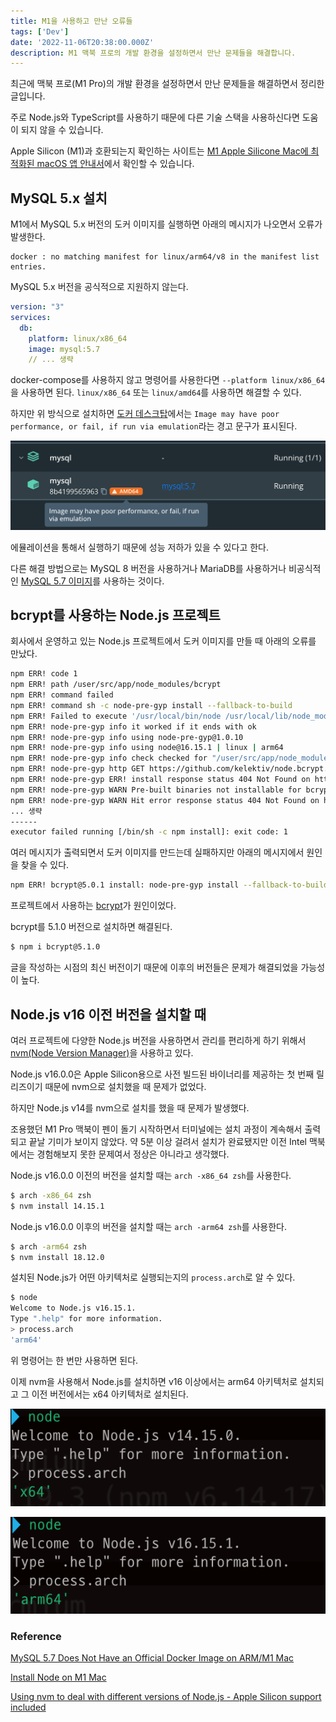 ```yaml
---
title: M1을 사용하고 만난 오류들
tags: ['Dev']
date: '2022-11-06T20:38:00.000Z'
description: M1 맥북 프로의 개발 환경을 설정하면서 만난 문제들을 해결합니다.
---
```


최근에 맥북 프로(M1 Pro)의 개발 환경을 설정하면서 만난 문제들을 해결하면서 정리한 글입니다.

주로 Node.js와 TypeScript를 사용하기 때문에 다른 기술 스택을 사용하신다면 도움이 되지 않을 수 있습니다.

Apple Silicon (M1)과 호환되는지 확인하는 사이트는 [M1 Apple Silicone Mac에 최적화된 macOS 앱 안내서](https://isapplesiliconready.com/kr)에서 확인할 수 있습니다.

## MySQL 5.x 설치

M1에서 MySQL 5.x 버전의 도커 이미지를 실행하면 아래의 메시지가 나오면서 오류가 발생한다.

```
docker : no matching manifest for linux/arm64/v8 in the manifest list entries.
```

MySQL 5.x 버전을 공식적으로 지원하지 않는다.

```yaml
version: "3"
services:
  db:
    platform: linux/x86_64
    image: mysql:5.7
    // ... 생략
```

docker-compose를 사용하지 않고 명령어를 사용한다면 `--platform linux/x86_64`을 사용하면 된다. `linux/x86_64` 또는 `linux/amd64`를 사용하면 해결할 수 있다.

하지만 위 방식으로 설치하면 [도커 데스크탑](https://www.docker.com/products/docker-desktop/)에서는 `Image may have poor performance, or fail, if run via emulation`라는 경고 문구가 표시된다.

![m1-docker-mysql](./m1-docker-mysql.png)

에뮬레이션을 통해서 실행하기 때문에 성능 저하가 있을 수 있다고 한다.

다른 해결 방법으로는 MySQL 8 버전을 사용하거나 MariaDB를 사용하거나 비공식적인 [MySQL 5.7 이미지](https://github.com/biarms/mysql)를 사용하는 것이다.

## bcrypt를 사용하는 Node.js 프로젝트

회사에서 운영하고 있는 Node.js 프로젝트에서 도커 이미지를 만들 때 아래의 오류를 만났다.

```sh
npm ERR! code 1
npm ERR! path /user/src/app/node_modules/bcrypt
npm ERR! command failed
npm ERR! command sh -c node-pre-gyp install --fallback-to-build
npm ERR! Failed to execute '/usr/local/bin/node /usr/local/lib/node_modules/npm/node_modules/node-gyp/bin/node-gyp.js configure --fallback-to-build --module=/user/src/app/node_modules/bcrypt/lib/binding/napi-v3/bcrypt_lib.node --module_name=bcrypt_lib --module_path=/user/src/app/node_modules/bcrypt/lib/binding/napi-v3 --napi_version=8 --node_abi_napi=napi --napi_build_version=3 --node_napi_label=napi-v3' (1)
npm ERR! node-pre-gyp info it worked if it ends with ok
npm ERR! node-pre-gyp info using node-pre-gyp@1.0.10
npm ERR! node-pre-gyp info using node@16.15.1 | linux | arm64
npm ERR! node-pre-gyp info check checked for "/user/src/app/node_modules/bcrypt/lib/binding/napi-v3/bcrypt_lib.node" (not found)
npm ERR! node-pre-gyp http GET https://github.com/kelektiv/node.bcrypt.js/releases/download/v5.0.1/bcrypt_lib-v5.0.1-napi-v3-linux-arm64-musl.tar.gz
npm ERR! node-pre-gyp ERR! install response status 404 Not Found on https://github.com/kelektiv/node.bcrypt.js/releases/download/v5.0.1/bcrypt_lib-v5.0.1-napi-v3-linux-arm64-musl.tar.gz
npm ERR! node-pre-gyp WARN Pre-built binaries not installable for bcrypt@5.0.1 and node@16.15.1 (node-v93 ABI, musl) (falling back to source compile with node-gyp)
npm ERR! node-pre-gyp WARN Hit error response status 404 Not Found on https://github.com/kelektiv/node.bcrypt.js/releases/download/v5.0.1/bcrypt_lib-v5.0.1-napi-v3-linux-arm64-musl.tar.gz
... 생략
------
executor failed running [/bin/sh -c npm install]: exit code: 1
```

여러 메시지가 출력되면서 도커 이미지를 만드는데 실패하지만 아래의 메시지에서 원인을 찾을 수 있다.

```sh
npm ERR! bcrypt@5.0.1 install: node-pre-gyp install --fallback-to-build
```

프로젝트에서 사용하는 [bcrypt](https://www.npmjs.com/package/bcrypt)가 원인이었다.

bcrypt를 5.1.0 버전으로 설치하면 해결된다.

```sh
$ npm i bcrypt@5.1.0
```

글을 작성하는 시점의 최신 버전이기 때문에 이후의 버전들은 문제가 해결되었을 가능성이 높다.

## Node.js v16 이전 버전을 설치할 때

여러 프로젝트에 다양한 Node.js 버전을 사용하면서 관리를 편리하게 하기 위해서 [nvm(Node Version Manager)](https://github.com/nvm-sh/nvm)을 사용하고 있다.

Node.js v16.0.0은 Apple Silicon용으로 사전 빌드된 바이너리를 제공하는 첫 번째 릴리즈이기 때문에 nvm으로 설치했을 때 문제가 없었다.

하지만 Node.js v14를 nvm으로 설치를 했을 때 문제가 발생했다.

조용했던 M1 Pro 맥북이 펜이 돌기 시작하면서 터미널에는 설치 과정이 계속해서 출력되고 끝날 기미가 보이지 않았다. 약 5분 이상 걸려서 설치가 완료됐지만 이전 Intel 맥북에서는 경험해보지 못한 문제여서 정상은 아니라고 생각했다.

Node.js v16.0.0 이전의 버전을 설치할 때는 `arch -x86_64 zsh`를 사용한다.

```sh
$ arch -x86_64 zsh
$ nvm install 14.15.1
```

Node.js v16.0.0 이후의 버전을 설치할 때는 `arch -arm64 zsh`를 사용한다.

```sh
$ arch -arm64 zsh
$ nvm install 18.12.0
```

설치된 Node.js가 어떤 아키텍처로 실행되는지의 `process.arch`로 알 수 있다.

```sh
$ node
Welcome to Node.js v16.15.1.
Type ".help" for more information.
> process.arch
'arm64'
```

위 명령어는 한 번만 사용하면 된다.

이제 nvm을 사용해서 Node.js를 설치하면 v16 이상에서는 arm64 아키텍처로 설치되고 그 이전 버전에서는 x64 아키텍처로 설치된다.

![node-x64](./node-x64.png)

![node-arm64](./node-arm64.png)

### Reference

[MySQL 5.7 Does Not Have an Official Docker Image on ARM/M1 Mac](https://betterprogramming.pub/mysql-5-7-does-not-have-an-official-docker-image-on-arm-m1-mac-e55cbe093d4c)

[Install Node on M1 Mac](https://stackoverflow.com/questions/65342769/install-node-on-m1-mac)

[Using nvm to deal with different versions of Node.js - Apple Silicon support included](https://sensidev.net/blog/nvm-node-versions-apple-silicon)
